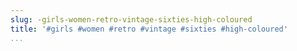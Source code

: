 ```yaml
---
slug: -girls-women-retro-vintage-sixties-high-coloured
title: '#girls #women #retro #vintage #sixties #high-coloured'
...
```

